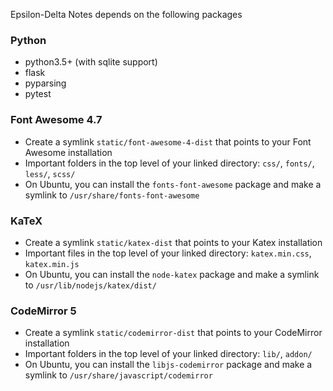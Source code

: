 Epsilon-Delta Notes depends on the following packages

### Python
- python3.5+ (with sqlite support)
- flask
- pyparsing
- pytest

### Font Awesome 4.7
- Create a symlink `static/font-awesome-4-dist` that points to your Font Awesome installation
- Important folders in the top level of your linked directory: `css/`, `fonts/`, `less/`, `scss/`
- On Ubuntu, you can install the `fonts-font-awesome` package and make a symlink to `/usr/share/fonts-font-awesome`

### KaTeX
- Create a symlink `static/katex-dist` that points to your Katex installation
- Important files in the top level of your linked directory: `katex.min.css`, `katex.min.js`
- On Ubuntu, you can install the `node-katex` package and make a symlink to `/usr/lib/nodejs/katex/dist/`

### CodeMirror 5
- Create a symlink `static/codemirror-dist` that points to your CodeMirror installation
- Important folders in the top level of your linked directory: `lib/`, `addon/`
- On Ubuntu, you can install the `libjs-codemirror` package and make a symlink to `/usr/share/javascript/codemirror`
